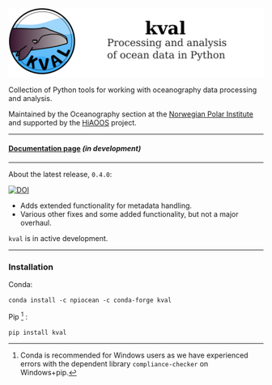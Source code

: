 ![image](https://raw.githubusercontent.com/npiocean/kval/master/graphics/kval_banner.png)

Collection of Python tools for working with oceanography data processing and analysis.

Maintained by the Oceanography section at the [Norwegian Polar Institute](https://www.npolar.no/en/) and supported by the [HiAOOS](https://hiaoos.eu/) project.
___


#### [Documentation page](https://kval.readthedocs.io/) *(in development)*

___

About the latest release, `0.4.0`:

[![DOI](https://zenodo.org/badge/DOI/10.5281/zenodo.17353994.svg)](https://doi.org/10.5281/zenodo.17353994)


- Adds extended functionality for metadata handling.
- Various other fixes and some added functionality, but not a major overhaul. 


`kval` is in active development.

___


### Installation

Conda:

    conda install -c npiocean -c conda-forge kval


Pip [^tag] :

    pip install kval


[^tag]: Conda is recommended for Windows users as we have experienced errors with the dependent library `compliance-checker` on Windows+pip.
